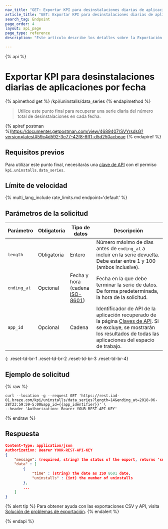 ```yaml
---
nav_title: "GET: Exportar KPI para desinstalaciones diarias de aplicaciones por fecha"
article_title: "GET: Exportar KPI para desinstalaciones diarias de aplicaciones por fecha"
search_tag: Endpoint
page_order: 4
layout: api_page
page_type: reference
description: "Este artículo describe los detalles sobre la Exportación diaria de desinstalaciones de aplicaciones por fecha del punto final Braze."

---
```

{% api %}
# Exportar KPI para desinstalaciones diarias de aplicaciones por fecha
{% apimethod get %}
/kpi/uninstalls/data_series
{% endapimethod %}

> Utilice este punto final para recuperar una serie diaria del número total de desinstalaciones en cada fecha.

{% apiref postman %}https://documenter.getpostman.com/view/4689407/SVYrsdsG?version=latest#59c4d592-3e77-42f8-8ff1-d5d250acbeae {% endapiref %}

## Requisitos previos

Para utilizar este punto final, necesitarás una [clave de API]({{site.baseurl}}/api/basics#rest-api-key/) con el permiso `kpi.uninstalls.data_series`.

## Límite de velocidad

{% multi_lang_include rate_limits.md endpoint='default' %}

## Parámetros de la solicitud

| Parámetro| Obligatoria | Tipo de datos | Descripción |
| -------- | -------- | --------- | ----------- |
| `length` | Obligatoria | Entero | Número máximo de días antes de `ending_at` a incluir en la serie devuelta. Debe estar entre 1 y 100 (ambos inclusive). |
| `ending_at` | Opcional | Fecha y hora <br>(cadena [ISO-8601](https://en.wikipedia.org/wiki/ISO_8601)) | Fecha en la que debe terminar la serie de datos. De forma predeterminada, la hora de la solicitud. |
| `app_id` | Opcional | Cadena | Identificador de API de la aplicación recuperado de la página [Claves de API]({{site.baseurl}}/user_guide/administrative/app_settings/api_settings_tab/). Si se excluye, se mostrarán los resultados de todas las aplicaciones del espacio de trabajo. |
{: .reset-td-br-1 .reset-td-br-2 .reset-td-br-3  .reset-td-br-4}

## Ejemplo de solicitud
{% raw %}
```
curl --location -g --request GET 'https://rest.iad-01.braze.com/kpi/uninstalls/data_series?length=14&ending_at=2018-06-28T23:59:59-5:00&app_id={{app_identifier}}' \
--header 'Authorization: Bearer YOUR-REST-API-KEY'
```
{% endraw %}

## Respuesta

```json
Content-Type: application/json
Authorization: Bearer YOUR-REST-API-KEY
{
    "message": (required, string) the status of the export, returns 'success' when completed without errors,
    "data" : [
        {
            "time" : (string) the date as ISO 8601 date,
            "uninstalls" : (int) the number of uninstalls
        },
        ...
    ]
}
```

{% alert tip %}
Para obtener ayuda con las exportaciones CSV y API, visita [Solución de problemas de exportación]({{site.baseurl}}/user_guide/data_and_analytics/export_braze_data/export_troubleshooting/).
{% endalert %}

{% endapi %}
